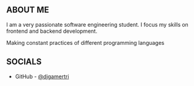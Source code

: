 ## ABOUT ME
I am a very passionate software engineering student. I focus my skills on frontend and backend development.

Making constant practices of different programming languages

## SOCIALS
- GitHub - [@djgamertri](https://github.com/djgamertri)
